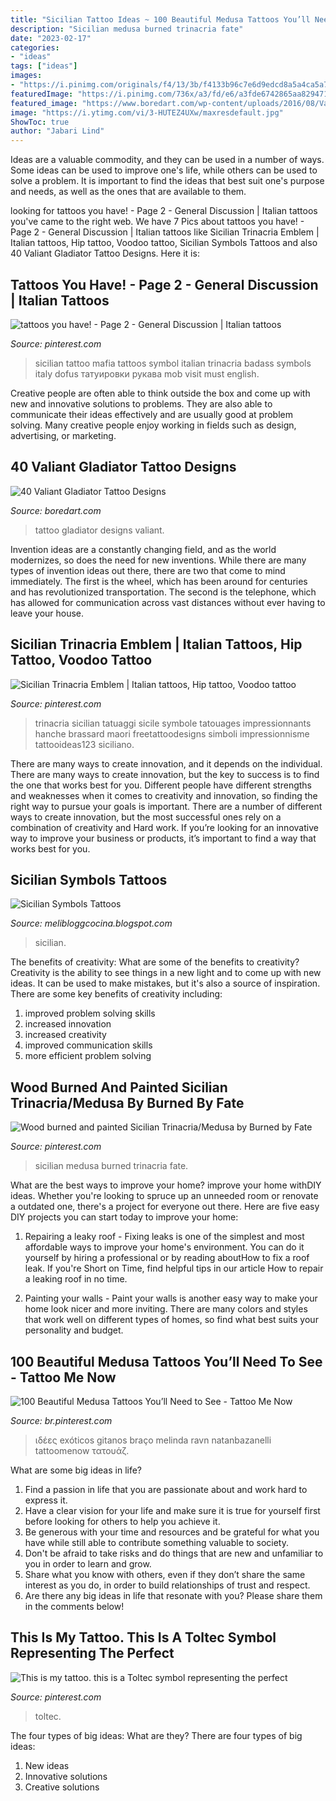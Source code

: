 ```yaml
---
title: "Sicilian Tattoo Ideas ~ 100 Beautiful Medusa Tattoos You’ll Need To See"
description: "Sicilian medusa burned trinacria fate"
date: "2023-02-17"
categories:
- "ideas"
tags: ["ideas"]
images:
- "https://i.pinimg.com/originals/f4/13/3b/f4133b96c7e6d9edcd8a5a4ca5a7a452.jpg"
featuredImage: "https://i.pinimg.com/736x/a3/fd/e6/a3fde6742865aa8294713d9c8a38f0bf.jpg"
featured_image: "https://www.boredart.com/wp-content/uploads/2016/08/Valiant-Gladiator-Tattoo-Designs-10.jpg"
image: "https://i.ytimg.com/vi/3-HUTEZ4UXw/maxresdefault.jpg"
ShowToc: true
author: "Jabari Lind"
---
```



Ideas are a valuable commodity, and they can be used in a number of ways. Some ideas can be used to improve one's life, while others can be used to solve a problem. It is important to find the ideas that best suit one's purpose and needs, as well as the ones that are available to them.

	

		
looking for tattoos you have! - Page 2 - General Discussion | Italian tattoos you've came to the right web. We have 7 Pics about tattoos you have! - Page 2 - General Discussion | Italian tattoos like Sicilian Trinacria Emblem | Italian tattoos, Hip tattoo, Voodoo tattoo, Sicilian Symbols Tattoos and also 40 Valiant Gladiator Tattoo Designs. Here it is:
		
    
## Tattoos You Have! - Page 2 - General Discussion | Italian Tattoos

<img loading=lazy src="https://i.pinimg.com/originals/1b/b0/2f/1bb02fbcd3ac806d888f38f5dea81901.jpg" onerror="this.onerror=null;this.src='https://tse4.mm.bing.net/th?id=OIP.95iK_XKSq7UwDZmKIbSCBgHaG2&amp;pid=15.1';" alt="tattoos you have! - Page 2 - General Discussion | Italian tattoos">

_Source: pinterest.com_

>sicilian tattoo mafia tattoos symbol italian trinacria badass symbols italy dofus татуировки рукава mob visit must english. 

	

Creative people are often able to think outside the box and come up with new and innovative solutions to problems. They are also able to communicate their ideas effectively and are usually good at problem solving. Many creative people enjoy working in fields such as design, advertising, or marketing.

    
## 40 Valiant Gladiator Tattoo Designs

<img loading=lazy src="https://www.boredart.com/wp-content/uploads/2016/08/Valiant-Gladiator-Tattoo-Designs-10.jpg" onerror="this.onerror=null;this.src='https://tse1.mm.bing.net/th?id=OIP.TLlC_bqLSSJDTTOimdBQ6QHaHa&amp;pid=15.1';" alt="40 Valiant Gladiator Tattoo Designs">

_Source: boredart.com_

>tattoo gladiator designs valiant. 

	

Invention ideas are a constantly changing field, and as the world modernizes, so does the need for new inventions. While there are many types of invention ideas out there, there are two that come to mind immediately. The first is the wheel, which has been around for centuries and has revolutionized transportation. The second is the telephone, which has allowed for communication across vast distances without ever having to leave your house.

    
## Sicilian Trinacria Emblem | Italian Tattoos, Hip Tattoo, Voodoo Tattoo

<img loading=lazy src="https://i.pinimg.com/originals/f4/13/3b/f4133b96c7e6d9edcd8a5a4ca5a7a452.jpg" onerror="this.onerror=null;this.src='https://tse1.mm.bing.net/th?id=OIP.VvwctEnrFSOE4eeWrDx54gHaHf&amp;pid=15.1';" alt="Sicilian Trinacria Emblem | Italian tattoos, Hip tattoo, Voodoo tattoo">

_Source: pinterest.com_

>trinacria sicilian tatuaggi sicile symbole tatouages impressionnants hanche brassard maori freetattoodesigns simboli impressionnisme tattooideas123 siciliano. 

	

There are many ways to create innovation, and it depends on the individual.
There are many ways to create innovation, but the key to success is to find the one that works best for you. Different people have different strengths and weaknesses when it comes to creativity and innovation, so finding the right way to pursue your goals is important. There are a number of different ways to create innovation, but the most successful ones rely on a combination of creativity and Hard work. If you’re looking for an innovative way to improve your business or products, it’s important to find a way that works best for you.

    
## Sicilian Symbols Tattoos

<img loading=lazy src="https://i.ytimg.com/vi/3-HUTEZ4UXw/maxresdefault.jpg" onerror="this.onerror=null;this.src='https://tse2.mm.bing.net/th?id=OIP.MfDM_DDkA4a8nb7JS0CNNAHaEK&amp;pid=15.1';" alt="Sicilian Symbols Tattoos">

_Source: melibloggcocina.blogspot.com_

>sicilian. 

	

The benefits of creativity: What are some of the benefits to creativity?
Creativity is the ability to see things in a new light and to come up with new ideas. It can be used to make mistakes, but it's also a source of inspiration. There are some key benefits of creativity including: 
1. improved problem solving skills 
2. increased innovation 
3. increased creativity 
4. improved communication skills 
5. more efficient problem solving 

    
## Wood Burned And Painted Sicilian Trinacria/Medusa By Burned By Fate

<img loading=lazy src="https://i.pinimg.com/736x/a3/fd/e6/a3fde6742865aa8294713d9c8a38f0bf.jpg" onerror="this.onerror=null;this.src='https://tse3.mm.bing.net/th?id=OIP.pby21yRKvXSgN3iOgC8vVwHaFj&amp;pid=15.1';" alt="Wood burned and painted Sicilian Trinacria/Medusa by Burned by Fate">

_Source: pinterest.com_

>sicilian medusa burned trinacria fate. 

	

What are the best ways to improve your home?
improve your home withDIY ideas. Whether you're looking to spruce up an unneeded room or renovate a outdated one, there's a project for everyone out there. Here are five easy DIY projects you can start today to improve your home: 
1. Repairing a leaky roof - Fixing leaks is one of the simplest and most affordable ways to improve your home's environment. You can do it yourself by hiring a professional or by reading aboutHow to fix a roof leak. If you're Short on Time, find helpful tips in our article How to repair a leaking roof in no time. 

2. Painting your walls - Paint your walls is another easy way to make your home look nicer and more inviting. There are many colors and styles that work well on different types of homes, so find what best suits your personality and budget.

    
## 100 Beautiful Medusa Tattoos You’ll Need To See - Tattoo Me Now

<img loading=lazy src="https://i.pinimg.com/736x/44/27/b1/4427b181e919ad7657c78980d82eba74.jpg" onerror="this.onerror=null;this.src='https://tse4.mm.bing.net/th?id=OIP.3xWR2Bh8OgOWgjdeWJsdxAHaLD&amp;pid=15.1';" alt="100 Beautiful Medusa Tattoos You’ll Need to See - Tattoo Me Now">

_Source: br.pinterest.com_

>ιδέες exóticos gitanos braço melinda ravn natanbazanelli tattoomenow τατουάζ. 

	

What are some big ideas in life?
1. Find a passion in life that you are passionate about and work hard to express it.
2. Have a clear vision for your life and make sure it is true for yourself first before looking for others to help you achieve it.
3. Be generous with your time and resources and be grateful for what you have while still able to contribute something valuable to society.
4. Don't be afraid to take risks and do things that are new and unfamiliar to you in order to learn and grow.
5. Share what you know with others, even if they don’t share the same interest as you do, in order to build relationships of trust and respect. 
6. Are there any big ideas in life that resonate with you? Please share them in the comments below!

    
## This Is My Tattoo. This Is A Toltec Symbol Representing The Perfect

<img loading=lazy src="https://s-media-cache-ak0.pinimg.com/600x315/69/14/25/691425a931126ea88a2b5c21c124aa57.jpg" onerror="this.onerror=null;this.src='https://tse4.mm.bing.net/th?id=OIP.3Od7seZwaQUP9_CJAoYohgHaD4&amp;pid=15.1';" alt="This is my tattoo. this is a Toltec symbol representing the perfect">

_Source: pinterest.com_

>toltec. 

	

The four types of big ideas: What are they?
There are four types of big ideas: 
1. New ideas 
2. Innovative solutions 
3. Creative solutions 

